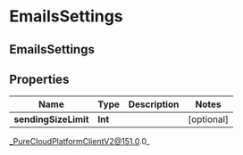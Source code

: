 # EmailsSettings

## EmailsSettings

## Properties

|Name | Type | Description | Notes|
|------------ | ------------- | ------------- | -------------|
| **sendingSizeLimit** | **Int** |  | [optional] |



_PureCloudPlatformClientV2@151.0.0_
